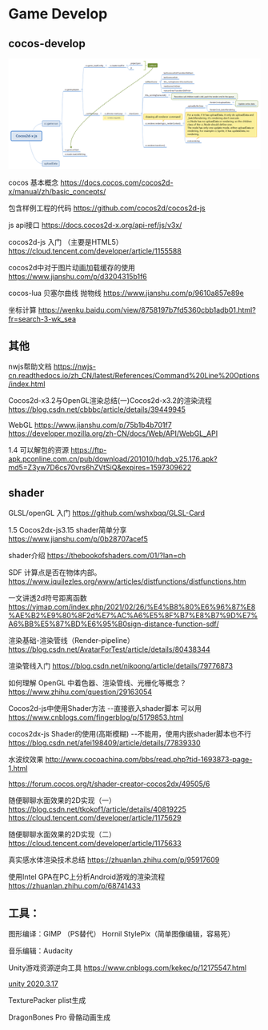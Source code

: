 # Game Develop

## cocos-develop
![cocos](cocos.png)

cocos 基本概念
https://docs.cocos.com/cocos2d-x/manual/zh/basic_concepts/

包含样例工程的代码
https://github.com/cocos2d/cocos2d-js

js api接口
https://docs.cocos2d-x.org/api-ref/js/v3x/

cocos2d-js 入门 （主要是HTML5）
https://cloud.tencent.com/developer/article/1155588

cocos2d中对于图片动画加载缓存的使用
https://www.jianshu.com/p/d3204315b1f6

cocos-lua 贝塞尔曲线 抛物线
https://www.jianshu.com/p/9610a857e89e

坐标计算
https://wenku.baidu.com/view/8758197b7fd5360cbb1adb01.html?fr=search-3-wk_sea

## 其他

nwjs帮助文档
https://nwjs-cn.readthedocs.io/zh_CN/latest/References/Command%20Line%20Options/index.html

Cocos2d-x3.2与OpenGL渲染总结(一)Cocos2d-x3.2的渲染流程
https://blog.csdn.net/cbbbc/article/details/39449945

WebGL
https://www.jianshu.com/p/75b1b4b701f7
https://developer.mozilla.org/zh-CN/docs/Web/API/WebGL_API

1.4	可以解包的资源
https://ftp-apk.pconline.com.cn/pub/download/201010/hdqb_v25.176.apk?md5=Z3yw7D6cs70vrs6hZVtSiQ&expires=1597309622

## shader

GLSL/openGL 入门
https://github.com/wshxbqq/GLSL-Card

1.5	Cocos2dx-js3.15 shader简单分享
https://www.jianshu.com/p/0b28707acef5

shader介绍
https://thebookofshaders.com/01/?lan=ch

SDF 计算点是否在物体内部。
https://www.iquilezles.org/www/articles/distfunctions/distfunctions.htm

一文讲透2d符号距离函数
https://vjmap.com/index.php/2021/02/26/%E4%B8%80%E6%96%87%E8%AE%B2%E9%80%8F2d%E7%AC%A6%E5%8F%B7%E8%B7%9D%E7%A6%BB%E5%87%BD%E6%95%B0sign-distance-function-sdf/


渲染基础-渲染管线（Render-pipeline）
https://blog.csdn.net/AvatarForTest/article/details/80438344

渲染管线入门
https://blog.csdn.net/nikoong/article/details/79776873

如何理解 OpenGL 中着色器、渲染管线、光栅化等概念？
https://www.zhihu.com/question/29163054

Cocos2d-js中使用Shader方法 
--直接嵌入shader脚本 可以用
https://www.cnblogs.com/fingerblog/p/5179853.html

cocos2dx-js Shader的使用(高斯模糊)
--不能用，使用内嵌shader脚本也不行
https://blog.csdn.net/afei198409/article/details/77839330

水波纹效果
http://www.cocoachina.com/bbs/read.php?tid-1693873-page-1.html

https://forum.cocos.org/t/shader-creator-cocos2dx/49505/6



随便聊聊水面效果的2D实现（一）
https://blog.csdn.net/tkokof1/article/details/40819225
https://cloud.tencent.com/developer/article/1175629

随便聊聊水面效果的2D实现（二）
https://cloud.tencent.com/developer/article/1175633


真实感水体渲染技术总结
https://zhuanlan.zhihu.com/p/95917609

使用Intel GPA在PC上分析Android游戏的渲染流程
https://zhuanlan.zhihu.com/p/68741433


## 工具：
图形编译：GIMP （PS替代） Hornil StylePix（简单图像编辑，容易死）

音乐编辑：Audacity

Unity游戏资源逆向工具
https://www.cnblogs.com/kekec/p/12175547.html

[unity 2020.3.17](https://download.unity3d.com/download_unity/a4537701e4ab/Windows64EditorInstaller/UnitySetup64-2020.3.17f1.exe?_ga=2.73825045.605454077.1630477879-786101800.1630477879)

TexturePacker
plist生成

DragonBones Pro
骨骼动画生成
